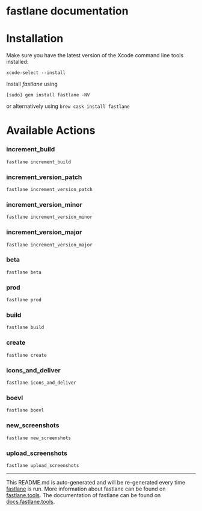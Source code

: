 fastlane documentation
================
# Installation

Make sure you have the latest version of the Xcode command line tools installed:

```
xcode-select --install
```

Install _fastlane_ using
```
[sudo] gem install fastlane -NV
```
or alternatively using `brew cask install fastlane`

# Available Actions
### increment_build
```
fastlane increment_build
```

### increment_version_patch
```
fastlane increment_version_patch
```

### increment_version_minor
```
fastlane increment_version_minor
```

### increment_version_major
```
fastlane increment_version_major
```

### beta
```
fastlane beta
```

### prod
```
fastlane prod
```

### build
```
fastlane build
```

### create
```
fastlane create
```

### icons_and_deliver
```
fastlane icons_and_deliver
```

### boevl
```
fastlane boevl
```

### new_screenshots
```
fastlane new_screenshots
```

### upload_screenshots
```
fastlane upload_screenshots
```


----

This README.md is auto-generated and will be re-generated every time [fastlane](https://fastlane.tools) is run.
More information about fastlane can be found on [fastlane.tools](https://fastlane.tools).
The documentation of fastlane can be found on [docs.fastlane.tools](https://docs.fastlane.tools).

